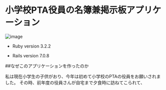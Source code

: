 # 小学校PTA役員の名簿兼掲示板アプリケーション

![image](https://github.com/kinakoricecake/bbs_chokuzen2/assets/157467116/a6414183-5ee3-4c5c-936f-dce250698a2f)

* Ruby version 3.2.2

* Rails version 7.0.8

##なぜこのアプリケーションを作ったのか

私は現在小学生の子供がおり、今年は初めて小学校のPTAの役員をお願いされました。
その時、前年度の役員さんが自宅まで夕食時に訪ねてこられて、
